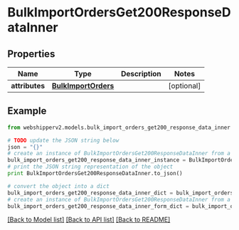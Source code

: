 # BulkImportOrdersGet200ResponseDataInner


## Properties
Name | Type | Description | Notes
------------ | ------------- | ------------- | -------------
**attributes** | [**BulkImportOrders**](BulkImportOrders.md) |  | [optional] 

## Example

```python
from webshipperv2.models.bulk_import_orders_get200_response_data_inner import BulkImportOrdersGet200ResponseDataInner

# TODO update the JSON string below
json = "{}"
# create an instance of BulkImportOrdersGet200ResponseDataInner from a JSON string
bulk_import_orders_get200_response_data_inner_instance = BulkImportOrdersGet200ResponseDataInner.from_json(json)
# print the JSON string representation of the object
print BulkImportOrdersGet200ResponseDataInner.to_json()

# convert the object into a dict
bulk_import_orders_get200_response_data_inner_dict = bulk_import_orders_get200_response_data_inner_instance.to_dict()
# create an instance of BulkImportOrdersGet200ResponseDataInner from a dict
bulk_import_orders_get200_response_data_inner_form_dict = bulk_import_orders_get200_response_data_inner.from_dict(bulk_import_orders_get200_response_data_inner_dict)
```
[[Back to Model list]](../README.md#documentation-for-models) [[Back to API list]](../README.md#documentation-for-api-endpoints) [[Back to README]](../README.md)


